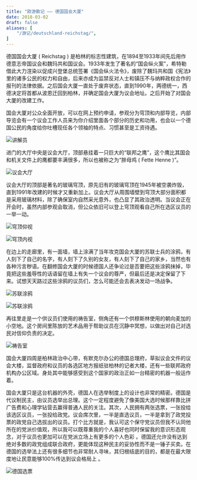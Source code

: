 ```yaml
---
title: "欧游散记 —— 德国国会大厦"
date: 2018-03-02
draft: false
aliases: [
    "/游记/deutschland-reichstag/",
]
---
```


德国国会大厦 ( Reichstag ) 是柏林的标志性建筑，在1894至1933年间先后用作德意志帝国议会和魏玛共和国议会。1933年发生了著名的“国会纵火案”，希特勒借此大力渲染以促成兴登堡总统签署《国会纵火法令》，废除了魏玛共和国《宪法》里的诸多公民的权力和自由，后来亦成为监禁反对人士和镇压不与纳粹政权合作的报刊的法律依据。之后国会大厦一直处于废弃状态，直到1990年，两德统一，西德决定将首都从波恩迁回到柏林，并确定国会大厦为议会地址。之后开始了对国会大厦的改建工作。

国会大厦对公众全面开放，可以在网上预约申请，参观分为穹顶和内部导览，内部导览会有一个议会工作人员来为你介绍里面各个部分的历史和功用，也会以一个德国公民的角度给你吐槽现任各个领袖的特点、习惯甚至是工资待遇。

![讲解员](https://cdn.joway.io/images/1520016030.png?imageMogr2/thumbnail/!70p)

进门的大厅中央是议会大厅，顶部悬挂着一只巨大的“联邦之鹰”，这个鹰比其国会和机关文件上的鹰都要丰满很多，所以也被称之为“胖母鸡 ( Fette Henne )”。

![议会大厅](https://cdn.joway.io/images/1520015869.png?imageMogr2/thumbnail/!50p)

议会大厅的顶部是著名的玻璃穹顶，原先旧有的玻璃穹顶在1945年被空袭炸毁，直到1991年改建的时候才又重新加上。议会大厅从周围墙壁到穹顶大部分面积都是采用玻璃材料，除了确保室内自然采光意外，也凸显了其政治透明。当议会正在开会时，虽然内部参观会取消，但公众依旧可以登上穹顶观看自己所在选区议员的一举一动。

![穹顶仰视](https://cdn.joway.io/images/1520016255.png?imageMogr2/thumbnail/!70p)

![穹顶内视](https://cdn.joway.io/images/1520016167.png?imageMogr2/thumbnail/!70p)

在边上的走廊里，有一面墙，墙上涂满了当年攻克国会大厦的苏联士兵的涂鸦，有人刻下了自己的名字，有人刻下了久别的女友，有人刻下了自己的家乡，当然也有各种污言秽语。在翻修国会大厦的时候德国人还争论过是否要把这些涂鸦抹掉，毕竟把这些羞辱性的话语留在墙上有失一个议会的尊严，但最后还是决定保留了下来。试想天天路过这些涂鸦的议员们，怎么可能还会去表决发动一场战争。

![苏联涂鸦](https://cdn.joway.io/images/1520016357.png?imageMogr2/thumbnail/!70p)

![苏联涂鸦](https://cdn.joway.io/images/1520016404.png?imageMogr2/thumbnail/!70p)

再往里走是一个供议员们使用的祷告室，侧角还有一个供穆斯林使用的朝向麦加的小空地。这个房间里陈放的艺术品用于帮助议员在沉静中冥想，以做出对自己对选民对信仰负责的决定。

![祷告室](https://cdn.joway.io/images/1520016458.png?imageMogr2/thumbnail/!70p)

国会大厦四周是柏林政治中心带，有默克尔办公的德国总理府，草拟议会文件的议会大楼，监督政府和议员的各选区地方报纸驻柏林的记者大楼，还有一些联邦政府机构办公区域。身处其中能够感受到这个国家的政治正如一台精密的机器一般运作着。

国会大厦只是这台机器的外壳，德国人在选举制度上的设计也非常的精密。德国是代议制民主，由议员选举出总理。这个一定程度避免了像美国大选时候那样靠比拼广告费和心理学钻营去赢得普通人民的关注。其次，人民拥有两张选票，一张投给该选区议员，一张投给政党。议会席次里，一半是直选议员，一半是拿到了政党投票的政党自己选拔出的议员。打个比方就是，我认可这个保守党议员但我不认同他所在的党派价值观，所以我可以既尊重我的个人喜好也同时保留我的意识形态观念，对于议员也更加可以在党派立场上有更多的个人色彩 。德国还允许没有达到绝对多数的政党组成联合政府，更能体现这种民主的妥协性而不是一锤子买卖。在德国的选举法上还有很多细节也非常耐人寻味，其归根结底的目的，都是在最大限度地让民意能够100%传达到议会格局上 。

![德国选票](https://cdn.joway.io/images/1520016529.png?imageMogr2/thumbnail/!70p)




